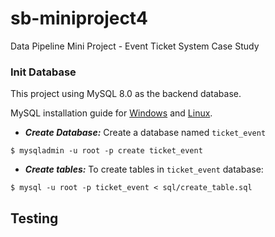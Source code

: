 # sb-miniproject4
Data Pipeline Mini Project - Event Ticket System Case Study

### Init Database
This project using MySQL 8.0 as the backend database.

MySQL installation guide for [Windows](https://dev.mysql.com/doc/mysql-installation-excerpt/5.7/en/windows-installation.html) and [Linux](https://dev.mysql.com/doc/mysql-installation-excerpt/5.7/en/linux-installation.html). 

* ***Create Database:*** Create a database named `ticket_event`
```
$ mysqladmin -u root -p create ticket_event
```
* ***Create tables:*** To create tables in `ticket_event` database:
```
$ mysql -u root -p ticket_event < sql/create_table.sql
``` 
## Testing

